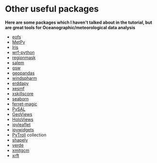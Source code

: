 # Other useful packages

**Here are some packages which I haven't talked about in the tutorial, but are great tools for
Oceanographic/meteorological data analysis**

* [eofs](https://ajdawson.github.io/eofs/latest/)
* [MetPy](https://unidata.github.io/MetPy/latest/index.html#)
* [Iris](https://scitools.org.uk/iris/docs/latest/index.html)
* [wrf-python](https://wrf-python.readthedocs.io/en/latest/)
* [regionmask](https://regionmask.readthedocs.io/en/stable/index.html)
* [salem](https://salem.readthedocs.io/en/v0.2.3/#)
* [gsw](https://teos-10.github.io/GSW-Python/intro.html)
* [geopandas](http://geopandas.org/)
* [windspharm](https://ajdawson.github.io/windspharm/latest/index.html)
* [erddapy](https://pypi.org/project/erddapy/)
* [xesmf](https://xesmf.readthedocs.io/en/latest/)
* [xskillscore](https://github.com/raybellwaves/xskillscore)
* [seaborn](https://seaborn.pydata.org/)
* [ferret-magic](https://pypi.org/project/ferretmagic/)
* [PySAL](https://pysal.readthedocs.io/en/latest/)
* [GeoViews](http://geoviews.org/)
* [HoloViews](http://holoviews.org/)
* [ipyleaflet](https://ipyleaflet.readthedocs.io/en/latest/)
* [ipywidgets](https://ipywidgets.readthedocs.io/en/latest/)
* [PyTroll](https://pytroll.github.io/pytroll_packages_overview.html) collection
* [shapely](https://shapely.readthedocs.io/en/stable/manual.html)
* [verde](https://www.fatiando.org/verde/latest/)
* [xmitgcm](https://xmitgcm.readthedocs.io/en/latest/)
* [xrft](https://xrft.readthedocs.io/en/latest/)